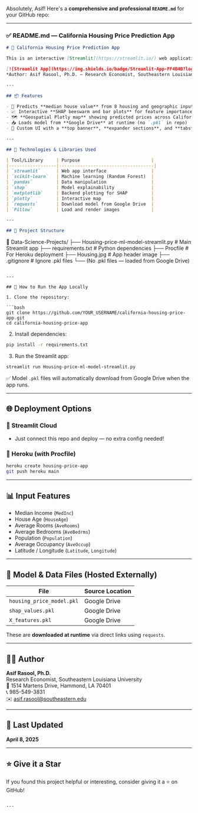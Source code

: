 Absolutely, Asif! Here's a **comprehensive and professional `README.md`** for your GitHub repo:

---

### ✅ README.md — California Housing Price Prediction App

```markdown
# 🏡 California Housing Price Prediction App

This is an interactive [Streamlit](https://streamlit.io/) web application that predicts **median house prices in California** using a trained **Random Forest Regressor** model. It also provides model explainability through **SHAP** plots and a **map-based visualization** of predictions.

[![Streamlit App](https://img.shields.io/badge/Streamlit-App-FF4B4B?logo=streamlit&logoColor=white)](https://share.streamlit.io/)  
*Author: Asif Rasool, Ph.D. — Research Economist, Southeastern Louisiana University*

---

## 📦 Features

- 🧠 Predicts **median house value** from 8 housing and geographic inputs
- 📈 Interactive **SHAP beeswarm and bar plots** for feature importance
- 🗺️ **Geospatial Plotly map** showing predicted prices across California
- 📥 Loads model from **Google Drive** at runtime (no `.pkl` in repo)
- 🎨 Custom UI with a **top banner**, **expander sections**, and **tabs**

---

## 🧪 Technologies & Libraries Used

| Tool/Library     | Purpose                           |
|------------------|------------------------------------|
| `streamlit`      | Web app interface                 |
| `scikit-learn`   | Machine learning (Random Forest)  |
| `pandas`         | Data manipulation                 |
| `shap`           | Model explainability              |
| `matplotlib`     | Backend plotting for SHAP         |
| `plotly`         | Interactive map                   |
| `requests`       | Download model from Google Drive  |
| `Pillow`         | Load and render images            |

---

## 🔧 Project Structure

```
📁 Data-Science-Projects/
├── Housing-price-ml-model-streamlit.py   # Main Streamlit app
├── requirements.txt                      # Python dependencies
├── Procfile                              # For Heroku deployment
├── Housing.jpg                           # App header image
├── .gitignore                            # Ignore .pkl files
└── (No .pkl files — loaded from Google Drive)
```

---

## 🚀 How to Run the App Locally

1. Clone the repository:

```bash
git clone https://github.com/YOUR_USERNAME/california-housing-price-app.git
cd california-housing-price-app
```

2. Install dependencies:

```bash
pip install -r requirements.txt
```

3. Run the Streamlit app:

```bash
streamlit run Housing-price-ml-model-streamlit.py
```

✅ Model `.pkl` files will automatically download from Google Drive when the app runs.

---

## 🌐 Deployment Options

### 🚀 Streamlit Cloud

- Just connect this repo and deploy — no extra config needed!

### 🔁 Heroku (with Procfile)

```bash
heroku create housing-price-app
git push heroku main
```

---

## 📊 Input Features

- Median Income (`MedInc`)
- House Age (`HouseAge`)
- Average Rooms (`AveRooms`)
- Average Bedrooms (`AveBedrms`)
- Population (`Population`)
- Average Occupancy (`AveOccup`)
- Latitude / Longitude (`Latitude`, `Longitude`)

---

## 📂 Model & Data Files (Hosted Externally)

| File                  | Source Location |
|-----------------------|-----------------|
| `housing_price_model.pkl` | Google Drive |
| `shap_values.pkl`         | Google Drive |
| `X_features.pkl`          | Google Drive |

These are **downloaded at runtime** via direct links using `requests`.

---

## 👨‍💻 Author

**Asif Rasool, Ph.D.**  
Research Economist, Southeastern Louisiana University  
📍 1514 Martens Drive, Hammond, LA 70401  
📞 985-549-3831  
✉️ [asif.rasool@southeastern.edu](mailto:asif.rasool@southeastern.edu)

---

## 📅 Last Updated

**April 8, 2025**

---

## ⭐️ Give it a Star

If you found this project helpful or interesting, consider giving it a ⭐ on GitHub!
```

---
